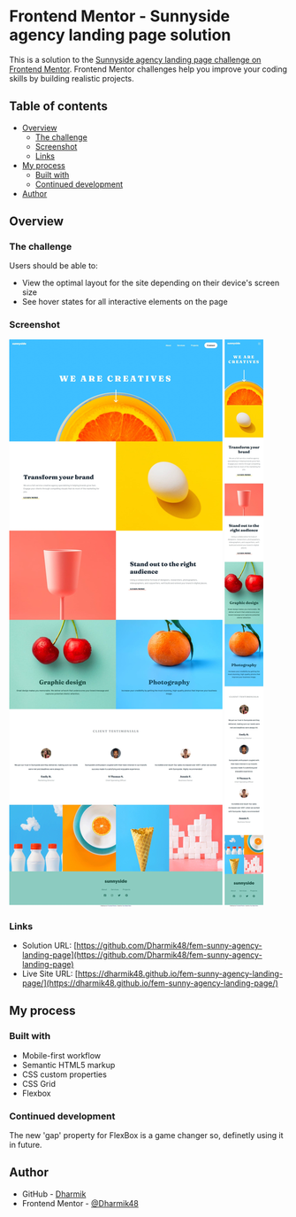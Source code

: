 # Frontend Mentor - Sunnyside agency landing page solution

This is a solution to the [Sunnyside agency landing page challenge on Frontend Mentor](https://www.frontendmentor.io/challenges/sunnyside-agency-landing-page-7yVs3B6ef). Frontend Mentor challenges help you improve your coding skills by building realistic projects.

## Table of contents

- [Overview](#overview)
  - [The challenge](#the-challenge)
  - [Screenshot](#screenshot)
  - [Links](#links)
- [My process](#my-process)
  - [Built with](#built-with)
  - [Continued development](#continued-development)
- [Author](#author)

## Overview

### The challenge

Users should be able to:

- View the optimal layout for the site depending on their device's screen size
- See hover states for all interactive elements on the page

### Screenshot

![My solution - Desktop](screenshot/desktop.jpeg)
![My solution - Mobile](screenshot/mobile.jpeg)

### Links

- Solution URL: [https://github.com/Dharmik48/fem-sunny-agency-landing-page](https://github.com/Dharmik48/fem-sunny-agency-landing-page)
- Live Site URL: [https://dharmik48.github.io/fem-sunny-agency-landing-page/](https://dharmik48.github.io/fem-sunny-agency-landing-page/)

## My process

### Built with

- Mobile-first workflow
- Semantic HTML5 markup
- CSS custom properties
- CSS Grid
- Flexbox

### Continued development

The new 'gap' property for FlexBox is a game changer so, definetly using it in future.

## Author

- GitHub - [Dharmik](https://github.com/Dharmik48)
- Frontend Mentor - [@Dharmik48](https://www.frontendmentor.io/profile/Dharmik48)
